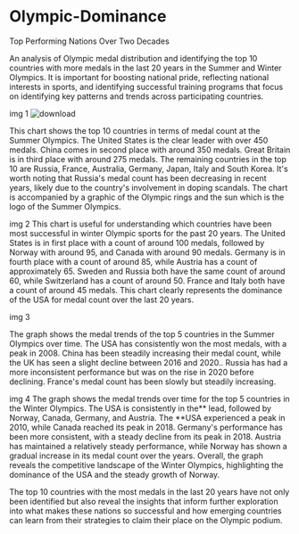 # Olympic-Dominance
Top Performing Nations Over Two Decades

An analysis of Olympic medal distribution and identifying the top 10 countries with more medals in the last 20 years in the Summer and Winter Olympics. It is important for boosting national pride, reflecting national interests in sports, and identifying successful training programs that focus on identifying key patterns and trends across participating countries.

img 1
![download](https://github.com/user-attachments/assets/fed4314b-4fd7-41f0-8af7-91a751ce3e68)

This chart shows the top 10 countries in terms of medal count at the Summer Olympics. The United States is the clear leader with over 450 medals. China comes in second place with around 350 medals. Great Britain is in third place with around 275 medals. The remaining countries in the top 10 are Russia, France, Australia, Germany, Japan, Italy and South Korea. It's worth noting that Russia's medal count has been decreasing in recent years, likely due to the country's involvement in doping scandals. The chart is accompanied by a graphic of the Olympic rings and the sun which is the logo of the Summer Olympics.

img 2
This chart is useful for understanding which countries have been most successful in winter Olympic sports for the past 20 years. The United States is in first place with a count of around 100 medals, followed by Norway with around 95, and Canada with around 90 medals. Germany is in fourth place with a count of around 85, while Austria has a count of approximately 65. Sweden and Russia both have the same count of around 60, while Switzerland has a count of around 50. France and Italy both have a count of around 45 medals. This chart clearly represents the dominance of the USA for medal count over the last 20 years.

img 3

The graph shows the medal trends of the top 5 countries in the Summer Olympics over time. The USA has consistently won the most medals, with a peak in 2008. China has been steadily increasing their medal count, while the UK has seen a slight decline between 2016 and 2020.. Russia has had a more inconsistent performance but was on the rise in 2020 before declining. France's medal count has been slowly but steadily increasing.

img 4
The graph shows the medal trends over time for the top 5 countries in the Winter Olympics. The USA is consistently in the** lead, followed by Norway, Canada, Germany, and Austria. The **USA experienced a peak in 2010, while Canada reached its peak in 2018. Germany's performance has been more consistent, with a steady decline from its peak in 2018. Austria has maintained a relatively steady performance, while Norway has shown a gradual increase in its medal count over the years. Overall, the graph reveals the competitive landscape of the Winter Olympics, highlighting the dominance of the USA and the steady growth of Norway.

The top 10 countries with the most medals in the last 20 years have not only been identified but also reveal the insights that inform further exploration into what makes these nations so successful and how emerging countries can learn from their strategies to claim their place on the Olympic podium.
